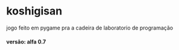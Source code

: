 # koshigisan
jogo feito em pygame pra a cadeira de laboratorio de programação

#### versão: alfa 0.7
